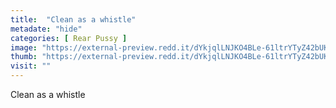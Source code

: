 ```yaml
---
title:  "Clean as a whistle"
metadate: "hide"
categories: [ Rear Pussy ]
image: "https://external-preview.redd.it/dYkjqlLNJKO4BLe-61ltrYTyZ42bUKDIFCDn1pawdho.png?auto=webp&s=29911eb344b6fd9ad0e6673bda26985fea86eae1"
thumb: "https://external-preview.redd.it/dYkjqlLNJKO4BLe-61ltrYTyZ42bUKDIFCDn1pawdho.png?width=640&crop=smart&auto=webp&s=629cd029eab2a4b96242aae65c21ccd7ac0359bf"
visit: ""
---
```

Clean as a whistle

